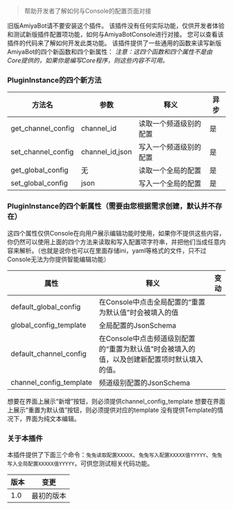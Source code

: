> 帮助开发者了解如何与Console的配置页面对接

旧版AmiyaBot请不要安装这个插件。
该插件没有任何实际功能，仅供开发者体验和测试新版插件配置项功能，如何与AmiyaBotConsole进行对接。
您可以查看该插件的代码来了解如何开发此类功能。
该插件提供了一些通用的函数来读写新版AmiyaBot的四个新函数和四个新属性：
*注意：这四个函数和四个属性不是由Core提供的，如果你是编写Core程序，则这些内容不可用。*

### PluginInstance的四个新方法

| 方法名          | 参数                                     | 释义      | 异步  |
|--------------|----------------------------------------|---------|-----|
| get_channel_config         | channel_id                                  | 读取一个频道级别的配置  | 是   |
| set_channel_config         | channel_id,json       | 写入一个频道级别的配置  | 是   |
| get_global_config | 无 | 读取一个全局的配置 | 是   |
| set_global_config       |  json  | 写入一个全局的配置    | 是   |

### PluginInstance的四个新属性（需要由您根据需求创建，默认并不存在）

这四个属性仅供Console在向用户展示编辑功能时使用，如果你不提供这些内容，你仍然可以使用上面的四个方法来读取和写入配置项字符串，并把他们当成任意内容来解析。（也就是说你也可以在里面存储ini，yaml等格式的文件，只不过Console无法为你提供智能编辑功能）

| 属性           | 释义                        | 变动       |
|--------------|---------------------------|----------|
| default_global_config         | 在Console中点击全局配置的“重置为默认值”时会被填入的值 |  |
| global_config_template  | 全局配置的JsonSchema |  |
| default_channel_config  |  在Console中点击频道级别配置的“重置为默认值”时会被填入的值，以及创建新配置项时默认填入的值。  |       |
| channel_config_template | 频道级别配置的JsonSchema   |       |

想要在界面上展示“新增”按钮，则必须提供channel_config_template
想要在界面上展示“重置为默认值”按钮，则必须提供对应的template
没有提供Template的情况下，界面为纯文本编辑。

### 关于本插件

本插件提供了下面三个命令：`兔兔读取配置XXXXX`、`兔兔写入配置XXXXX值YYYYY`、`兔兔写入全局配置XXXXX值YYYYY`，可供您测试相关代码功能。

|  版本   | 变更  |
|  ----  | ----  |
| 1.0  | 最初的版本 |